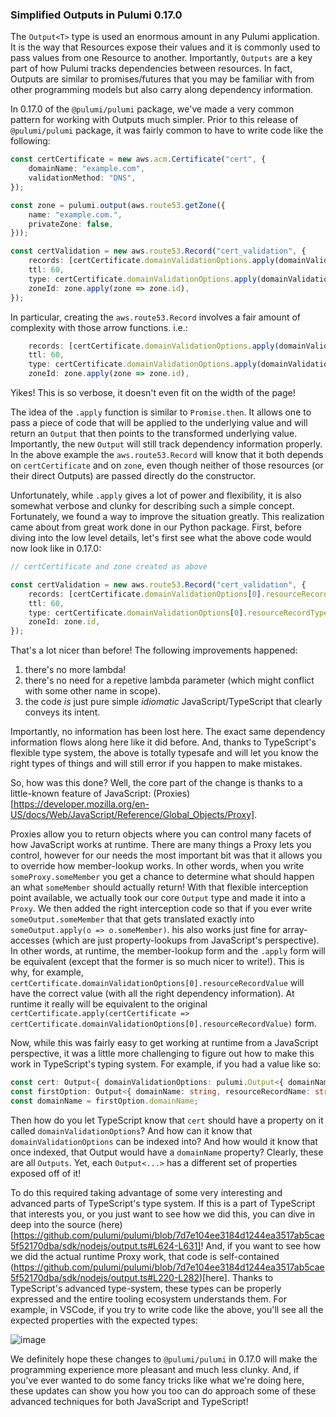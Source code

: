 ### Simplified Outputs in Pulumi 0.17.0

The `Output<T>` type is used an enormous amount in any Pulumi application.  It is the way that Resources expose their values and it is commonly used to pass values from one Resource to another.  Importantly, `Outputs` are a key part of how Pulumi tracks dependencies between resources.  In fact, Outputs are similar to promises/futures that you may be familiar with from other programming models but also carry along dependency information.

In 0.17.0 of the `@pulumi/pulumi` package, we've made a very common pattern for working with Outputs much simpler.  Prior to this release of  `@pulumi/pulumi` package, it was fairly common to have to write code like the following:

```ts
const certCertificate = new aws.acm.Certificate("cert", {
    domainName: "example.com",
    validationMethod: "DNS",
});

const zone = pulumi.output(aws.route53.getZone({
    name: "example.com.",
    privateZone: false,
}));

const certValidation = new aws.route53.Record("cert_validation", {
    records: [certCertificate.domainValidationOptions.apply(domainValidationOptions => domainValidationOptions[0].resourceRecordValue)],
    ttl: 60,
    type: certCertificate.domainValidationOptions.apply(domainValidationOptions => domainValidationOptions[0].resourceRecordType),
    zoneId: zone.apply(zone => zone.id),
});
```

In particular, creating the `aws.route53.Record` involves a fair amount of complexity with those arrow functions.  i.e.:

```ts
    records: [certCertificate.domainValidationOptions.apply(domainValidationOptions => domainValidationOptions[0].resourceRecordValue)],
    ttl: 60,
    type: certCertificate.domainValidationOptions.apply(domainValidationOptions => domainValidationOptions[0].resourceRecordType),
    zoneId: zone.apply(zone => zone.id),
```

Yikes!  This is so verbose, it doesn't even fit on the width of the page!

The idea of the `.apply` function is similar to `Promise.then`.  It allows one to pass a piece of code that will be applied to the underlying value and will return an `Output` that then points to the transformed underlying value.  Importantly, the new `Output` will still track dependency information properly.  In the above example the `aws.route53.Record` will know that it both depends on `certCertificate` and on `zone`, even though neither of those resources (or their direct Outputs) are passed directly do the constructor.  

Unfortunately, while `.apply` gives a lot of power and flexibility, it is also somewhat verbose and clunky for describing such a simple concept.  Fortunately, we found a way to improve the situation greatly.  This realization came about from great work done in our Python package.  First, before diving into the low level details, let's first see what the above code would now look like in 0.17.0:

```ts
// certCertificate and zone created as above

const certValidation = new aws.route53.Record("cert_validation", {
    records: [certCertificate.domainValidationOptions[0].resourceRecordValue],
    ttl: 60,
    type: certCertificate.domainValidationOptions[0].resourceRecordType,
    zoneId: zone.id,
});
```

That's a lot nicer than before!  The following improvements happened:
1. there's no more lambda!
2. there's no need for a repetive lambda parameter (which might conflict with some other name in scope).
3. the code *is* just pure simple *idiomatic* JavaScript/TypeScript that clearly conveys its intent.

Importantly, no information has been lost here.  The exact same dependency information flows along here like it did before.  And, thanks to TypeScript's flexible type system, the above is totally typesafe and will let you know the right types of things and will still error if you happen to make mistakes.

So, how was this done?  Well, the core part of the change is thanks to a little-known feature of JavaScript: (Proxies)[https://developer.mozilla.org/en-US/docs/Web/JavaScript/Reference/Global_Objects/Proxy].

Proxies allow you to return objects where you can control many facets of how JavaScript works at runtime.  There are many things a Proxy lets you control, however for our needs the most important bit was that it allows you to override how member-lookup works.  In other words, when you write `someProxy.someMember` you get a chance to determine what should happen an what `someMember` should actually return!  With that flexible interception point available, we actually took our core `Output` type and made it into a `Proxy`.  We then added the right interception code so that if you ever write `someOutput.someMember` that that gets translated exactly into `someOutput.apply(o => o.someMember)`.   his also works just fine for array-accesses (which are just property-lookups from JavaScript's perspective).  In other words, at runtime, the member-lookup form and the `.apply` form will be equivalent (except that the former is so much nicer to write!).  This is why, for example, `certCertificate.domainValidationOptions[0].resourceRecordValue` will have the correct value (with all the right dependency information).  At runtime it really will be equivalent to the original `certCertificate.apply(certCertificate => certCertificate.domainValidationOptions[0].resourceRecordValue)` form.

Now, while this was fairly easy to get working at runtime from a JavaScript perspective, it was a little more challenging to figure out how to make this work in TypeScript's typing system.  For example, if you had a value like so:

```ts
const cert: Output<{ domainValidationOptions: pulumi.Output<{ domainName: string, resourceRecordName: string, resourceRecordType: string, resourceRecordValue: string }[]> }>;
const firstOption: Output<{ domainName: string, resourceRecordName: string, resourceRecordType: string, resourceRecordValue: string }> = cert[0];
const domainName = firstOption.domainName;
```

Then how do you let TypeScript know that `cert` should have a property on it called `domainValidationOptions`?  And how can it know that `domainValidationOptions` can be indexed into?  And how would it know that once indexed, that Output would have a `domainName` property?  Clearly, these are all `Outputs`.  Yet, each `Output<...>` has a different set of properties exposed off of it!

To do this required taking advantage of some very interesting and advanced parts of TypeScript's type system.  If this is a part of TypeScript that interests you, or you just want to see how we did this, you can dive in deep into the source (here)[https://github.com/pulumi/pulumi/blob/7d7e104ee3184d1244ea3517ab5cae5f52170dba/sdk/nodejs/output.ts#L624-L631]!  And, if you want to see how we did the actual runtime Proxy work, that code is self-contained (https://github.com/pulumi/pulumi/blob/7d7e104ee3184d1244ea3517ab5cae5f52170dba/sdk/nodejs/output.ts#L220-L282)[here].  Thanks to TypeScript's advanced type-system, these types can be properly expressed and the entire tooling ecosystem understands them.  For example, in VSCode, if you try to write code like the above, you'll see all the expected properties with the expected types:

![image](https://user-images.githubusercontent.com/4564579/54156772-29999600-4404-11e9-9419-95b9b44bad08.png)


We definitely hope these changes to `@pulumi/pulumi` in 0.17.0 will make the programming experience more pleasant and much less clunky.  And, if you've ever wanted to do some fancy tricks like what we're doing here, these updates can show you how you too can do approach some of these advanced techniques for both JavaScript and TypeScript!
